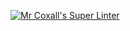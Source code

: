 [![Mr Coxall's Super Linter](https://github.com/ICS3U-C-Programming-TonyG/Unit2-05-CPP/workflows/Mr%20Coxall's%20Super%20Linter/badge.svg)](https://github.com/ICS3U-C-Programming-TonyG/Unit2-05-CPP/actions/)
